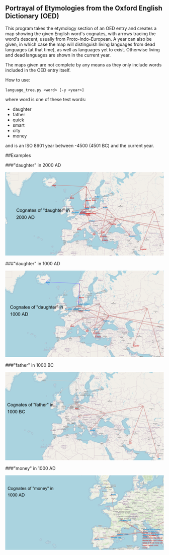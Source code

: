 ## Portrayal of Etymologies from the Oxford English Dictionary (OED)

This program takes the etymology section of an OED entry and creates a map showing the given English word's cognates, with arrows tracing the word's descent, usually from Proto-Indo-European. A year can also be given, in which case the map will distinguish living languages from dead languages (at that time), as well as languages yet to exist. Otherwise living and dead languages are shown in the current year.

The maps given are not complete by any means as they only include words included in the OED entry itself.

How to use:

`language_tree.py <word> [-y <year>]`

where word is one of these test words:

- daughter
- father
- quick
- smart
- city
- money

and <year> is an ISO 8601 year between -4500 (4501 BC) and the current year.

##Examples

###"daughter" in 2000 AD

![A map of Europe and Asia, showing cognate words to the English word "daughter", as of the year 2000 AD. Arrows connect the words, tracing the ancestry of the word back through the word's parent languages.](https://raw.githubusercontent.com/duilinn/final-year-project-2023/main/examples/daughter_2000_ad.png)

###"daughter" in 1000 AD

![A map of Europe and Asia, showing cognate words to the English word "daughter", as of the year 1000 AD. Arrows connect the words, tracing the ancestry of the word back through the word's parent languages.](https://raw.githubusercontent.com/duilinn/final-year-project-2023/main/examples/daughter_1000_ad.png)

###"father" in 1000 BC

![A map of Europe and Asia, showing cognate words to the English word "father", as of the year 1000 BC. Arrows connect the words, tracing the ancestry of the word back through the word's parent languages.](https://raw.githubusercontent.com/duilinn/final-year-project-2023/main/examples/father_1000_bc.png)

###"money" in 1000 AD

![A map of Europe and Asia, showing cognate words to the English word "money", as of the year 1000 AD. Arrows connect the words, tracing the ancestry of the word back through the word's parent languages.](https://raw.githubusercontent.com/duilinn/final-year-project-2023/main/examples/money_1000_ad.png)